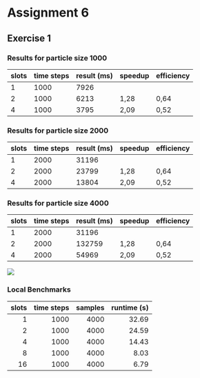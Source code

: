 # Assignment 6

## Exercise 1

### Results for particle size 1000

| slots | time steps | result (ms) | speedup | efficiency |
|-------|------------|-------------| ------- | ---------- |
| 1     | 1000       | 7926        |         |            |
| 2     | 1000       | 6213        | 1,28    | 0,64       |
| 4     | 1000       | 3795        | 2,09    | 0,52       |

### Results for particle size 2000

| slots | time steps | result (ms) | speedup | efficiency |
|-------|------------|-------------| ------- | ---------- |
| 1     | 2000       | 31196       |         |            |
| 2     | 2000       | 23799       | 1,28    | 0,64       |
| 4     | 2000       | 13804       | 2,09    | 0,52       |

### Results for particle size 4000

| slots | time steps | result (ms) | speedup | efficiency |
|-------|------------|-------------| ------- | ---------- |
| 1     | 2000       | 31196       |         |            |
| 2     | 2000       | 132759      | 1,28    | 0,64       |
| 4     | 2000       | 54969       | 2,09    | 0,52       |

![](chart.svg)

### Local Benchmarks

| slots | time steps | samples | runtime (s) |
| ----: | ---------: | ------: | ----------: |
|     1 |       1000 |    4000 |       32.69 |
|     2 |       1000 |    4000 |       24.59 |
|     4 |       1000 |    4000 |       14.43 |
|     8 |       1000 |    4000 |        8.03 |
|    16 |       1000 |    4000 |        6.79 |

